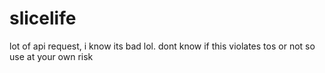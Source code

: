 # slicelife
lot of api request, i know its bad lol. dont know if this violates tos or not so use at your own risk
